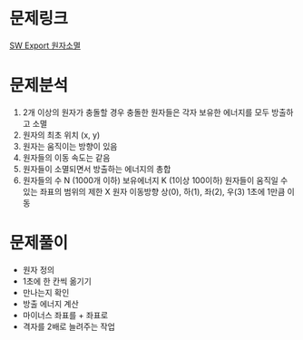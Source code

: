 # 문제링크
[SW Export 원자소멸](https://swexpertacademy.com/main/code/problem/problemDetail.do?contestProbId=AWXRFInKex8DFAUo)

# 문제분석
1. 2개 이상의 원자가 충돌할 경우 충돌한 원자들은 각자 보유한 에너지를 모두 방출하고 소멸
2. 원자의 최초 위치 (x, y)
3. 원자는 움직이는 방향이 있음
4. 원자들의 이동 속도는 같음
5. 원자들이 소멸되면서 방출하는 에너지의 총합
6. 원자들의 수 N (1000개 이하)
   보유에너지 K (1이상 100이하)
   원자들이 움직일 수 있는 좌표의 범위의 제한 X
   원자 이동방향 상(0), 하(1), 좌(2), 우(3)
   1초에 1만큼 이동
   

# 문제풀이
 - 원자 정의
 - 1초에 한 칸씩 옮기기
 - 만나는지 확인
 - 방출 에너지 계산
 - 마이너스 좌표를 + 좌표로
 - 격자를 2배로 늘려주는 작업